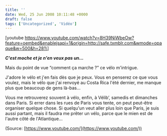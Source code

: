 ```yaml
---
title: ''
date: Wed, 25 Jun 2008 10:11:48 +0000
draft: false
tags: ['Uncategorized', 'Vidéo']
---
```


\[youtube https://www.youtube.com/watch?v=8H39NiWbeOw?feature=oembed&enablejsapi=1&origin=http://safe.txmblr.com&wmode=opaque&w=500&h=281\]

**_C'est moche et je n'en veux pas un…_**

Mais du point de vue “comment ça marche ?” ce vélo m'intrigue.

J'adore le vélo et j'en fais dès que je peux. Vous en penserez ce que vous voulez, mais le vélo que j'ai renvoyé au Costa Rica l'été dernier, me manque plus que beaucoup de gens là-bas…

Vous me retrouverez souvent à vélo, enfin, à Vélib’, samedis et dimanches dans Paris. Si errer dans les rues de Paris vous tente, on peut peut-être organiser quelque chose. Si quelqu'un veut aller plus loin que Paris, je suis aussi partant, mais il faudra me prêter un vélo, parce que le mien est de l'autre côté de l'Atlantique…

(Source: [https://www.youtube.com/](https://www.youtube.com/))